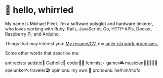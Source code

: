 # 👋 hello, whirrled

My name is Michael Fleet. I'm a software polyglot and hardware tinkerer, who loves working with Ruby, Rails, JavaScript, Go, HTTP-APIs, Docker, Raspberry Pi, and Arduino.

Things that may interest you: [My resume/CV](seevee/), my  [agile-ish work processes](scratchpad/way-of-working.md), 

Some other words that describe me:

antiracist✊
autistic🧠
Catholic📿
coder👨‍💻
feminist♀️
gamer🎮
musician🥁🎸🎹👨‍🎤
spelunker⛏
traveler🏖️
opinions: my own 💩
pronouns: he/him/mofo
<!--stackedit_data:
eyJoaXN0b3J5IjpbNjYxNjkzMzk3LDI0MjY1ODg5NF19
-->